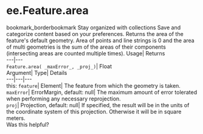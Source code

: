  
#  ee.Feature.area 
bookmark_borderbookmark Stay organized with collections  Save and categorize content based on your preferences.
Returns the area of the feature's default geometry. Area of points and line strings is 0 and the area of multi geometries is the sum of the areas of their components (intersecting areas are counted multiple times). 
Usage| Returns  
---|---  
`Feature.area( _maxError_, _proj_)`| Float  
Argument| Type| Details  
---|---|---  
this: `feature`| Element| The feature from which the geometry is taken.  
`maxError`| ErrorMargin, default: null| The maximum amount of error tolerated when performing any necessary reprojection.  
`proj`| Projection, default: null| If specified, the result will be in the units of the coordinate system of this projection. Otherwise it will be in square meters.  
Was this helpful?

